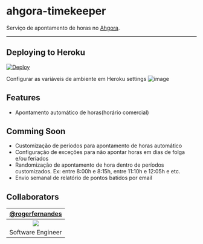 # ahgora-timekeeper

Serviço de apontamento de horas no [Ahgora](https://www.ahgora.com.br/).

---

## Deploying to Heroku

[![Deploy](https://www.herokucdn.com/deploy/button.png)](https://heroku.com/deploy?template=https://github.com/rogerfernandes/ahgora-timekeeper/tree/master)

Configurar as variáveis de ambiente em Heroku settings
![image](https://user-images.githubusercontent.com/4138825/52572102-32477e00-2dfe-11e9-8b58-8c242200a30b.png)


## Features
- Apontamento automático de horas(horário comercial)

## Comming Soon
- Customização de períodos para apontamento de horas automático
- Configuração de exceções para não apontar horas em dias de folga e/ou feriados
- Randomização de apontamento de hora dentro de períodos customizados. Ex: entre 8:00h e 8:15h, entre 11:10h e 12:05h e etc. 
- Envio semanal de relatório de pontos batidos por email

## Collaborators
| [@rogerfernandes][rogerfernandes] |
| :-------------------------------: |
|       ![][p_rogerfernandes]       |
|         Software Engineer         |

[rogerfernandes]: http://github.com/rogerfernandes
[p_rogerfernandes]: https://avatars0.githubusercontent.com/u/4138825?v=4&s=100
